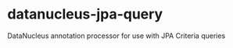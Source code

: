 datanucleus-jpa-query
=====================

DataNucleus annotation processor for use with JPA Criteria queries
